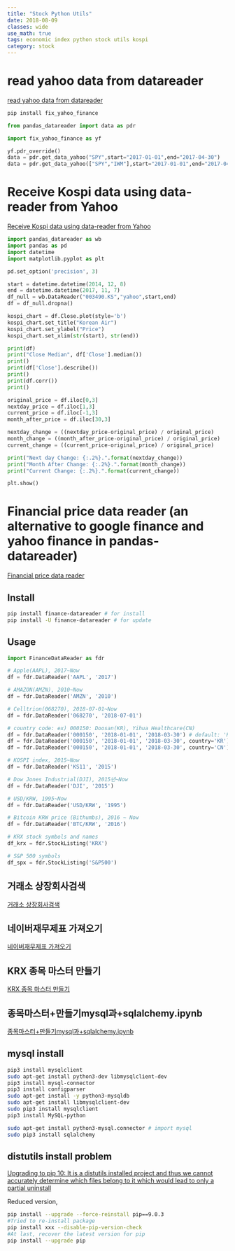```yaml
---
title: "Stock Python Utils"
date: 2018-08-09
classes: wide
use_math: true
tags: economic index python stock utils kospi
category: stock
---
```


# read yahoo data from datareader 
[read yahoo data from datareader](http://nukeguys.tistory.com/194)

```python
pip install fix_yahoo_finance

from pandas_datareader import data as pdr 

import fix_yahoo_finance as yf 

yf.pdr_override()
data = pdr.get_data_yahoo("SPY",start="2017-01-01",end="2017-04-30")
data = pdr.get_data_yahoo(["SPY","IWM"],start="2017-01-01",end="2017-04-30")
```


# Receive Kospi data using data-reader from Yahoo 
[Receive Kospi data using data-reader from Yahoo](https://github.com/Data-plus/get_Kospi)


```python
import pandas_datareader as wb
import pandas as pd
import datetime
import matplotlib.pyplot as plt

pd.set_option('precision', 3)

start = datetime.datetime(2014, 12, 8)
end = datetime.datetime(2017, 11, 7)
df_null = wb.DataReader("003490.KS","yahoo",start,end)
df = df_null.dropna()

kospi_chart = df.Close.plot(style='b')
kospi_chart.set_title("Korean Air")
kospi_chart.set_ylabel("Price")
kospi_chart.set_xlim(str(start), str(end))

print(df)
print("Close Median", df['Close'].median())
print()
print(df['Close'].describe())
print()
print(df.corr())
print()

original_price = df.iloc[0,3]
nextday_price = df.iloc[1,3]
current_price = df.iloc[-1,3]
month_after_price = df.iloc[30,3]

nextday_change = ((nextday_price-original_price) / original_price)
month_change = ((month_after_price-original_price) / original_price)
current_change = ((current_price-original_price) / original_price)

print("Next day Change: {:.2%}.".format(nextday_change))
print("Month After Change: {:.2%}.".format(month_change))
print("Current Change: {:.2%}.".format(current_change))

plt.show()
```

# Financial price data reader (an alternative to google finance and yahoo finance in pandas-datareader) 
[Financial price data reader](https://github.com/FinanceData/FinanceDataReader)

## Install

```bash
pip install finance-datareader # for install
pip install -U finance-datareader # for update
```
## Usage

```python
import FinanceDataReader as fdr

# Apple(AAPL), 2017~Now
df = fdr.DataReader('AAPL', '2017')

# AMAZON(AMZN), 2010~Now
df = fdr.DataReader('AMZN', '2010')

# Celltrion(068270), 2018-07-01~Now
df = fdr.DataReader('068270', '2018-07-01')

# country code: ex) 000150: Doosan(KR), Yihua Healthcare(CN)
df = fdr.DataReader('000150', '2018-01-01', '2018-03-30') # default: 'KR' 
df = fdr.DataReader('000150', '2018-01-01', '2018-03-30', country='KR')
df = fdr.DataReader('000150', '2018-01-01', '2018-03-30', country='CN')

# KOSPI index, 2015~Now
df = fdr.DataReader('KS11', '2015')

# Dow Jones Industrial(DJI), 2015년~Now
df = fdr.DataReader('DJI', '2015')

# USD/KRW, 1995~Now
df = fdr.DataReader('USD/KRW', '1995')

# Bitcoin KRW price (Bithumbs), 2016 ~ Now
df = fdr.DataReader('BTC/KRW', '2016')

# KRX stock symbols and names
df_krx = fdr.StockListing('KRX')

# S&P 500 symbols
df_spx = fdr.StockListing('S&P500')
```


## 거래소 상장회사검색 
[거래소 상장회사검색](http://marketdata.krx.co.kr/contents/MKD/04/0406/04060100/MKD04060100.jsp)

## 네이버재무제표 가져오기
[네이버재무제표 가져오기](https://gist.github.com/KimMyungSam?page=2)

## KRX 종목 마스터 만들기 
[KRX 종목 마스터 만들기 ](https://gist.github.com/KimMyungSam?page=2)

## 종목마스터+만들기mysql과+sqlalchemy.ipynb
[종목마스터+만들기mysql과+sqlalchemy.ipynb](https://gist.github.com/KimMyungSam?page=2)

## mysql install
```bash
pip3 install mysqlclient
sudo apt-get install python3-dev libmysqlclient-dev
pip3 install mysql-connector
pip3 install configparser
sudo apt-get install -y python3-mysqldb
sudo apt-get install libmysqlclient-dev
sudo pip3 install mysqlclient
pip3 install MySQL-python

sudo apt-get install python3-mysql.connector # import mysql 
sudo pip3 install sqlalchemy
```


## distutils install problem
[Upgrading to pip 10: It is a distutils installed project and thus we cannot accurately determine which files belong to it which would lead to only a partial uninstall](https://github.com/pypa/pip/issues/5247)

Reduced version,
```bash
pip install --upgrade --force-reinstall pip==9.0.3
#Tried to re-install package
pip install xxx --disable-pip-version-check
#At last, recover the latest version for pip
pip install --upgrade pip
```


